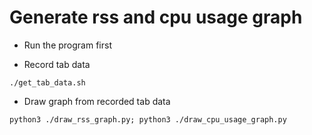 # Generate rss and cpu usage graph

- Run the program first

- Record tab data

```
./get_tab_data.sh
```

- Draw graph from recorded tab data

```
python3 ./draw_rss_graph.py; python3 ./draw_cpu_usage_graph.py
```
